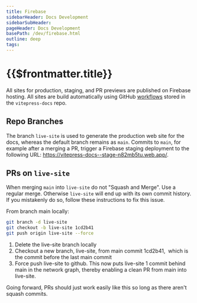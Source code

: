 ```yaml
---
title: Firebase
sidebarHeader: Docs Development
sidebarSubHeader:
pageHeader: Docs Development
basePath: /dev/firebase.html
outline: deep
tags:
---
```


<PageHeader/>

# {{$frontmatter.title}}

All sites for production, staging, and PR previews are published on Firebase
hosting. All sites are build automatically using GitHub
[workflows](https://github.com/api3dao/vitepress-docs/tree/main/.github/workflows)
stored in the `vitepress-docs` repo.

## Repo Branches

The branch `live-site` is used to generate the production web site for the docs,
whereas the default branch remains as `main`. Commits to `main`, for example
after a merging a PR, trigger a Firebase staging deployment to the following
URL: https://vitepress-docs--stage-n82mb5tu.web.app/.

## PRs on `live-site`

When merging `main` into `live-site` do not "Squash and Merge". Use a regular
merge. Otherwise `live-site` will end up with its own commit history. If you
mistakenly do so, follow these instructions to fix this issue.

From branch main locally:

```bash
git branch -d live-site
git checkout -b live-site 1cd2b41
git push origin live-site --force
```

1. Delete the live-site branch locally
2. Checkout a new branch, live-site, from main commit 1cd2b41,  which is the
   commit before the last main commit
3. Force push live-site to github. This now puts live-site 1 commit behind main
   in the network graph, thereby enabling a clean PR from main into live-site.

Going forward, PRs should just work easily like this so long as there aren't
squash commits.
